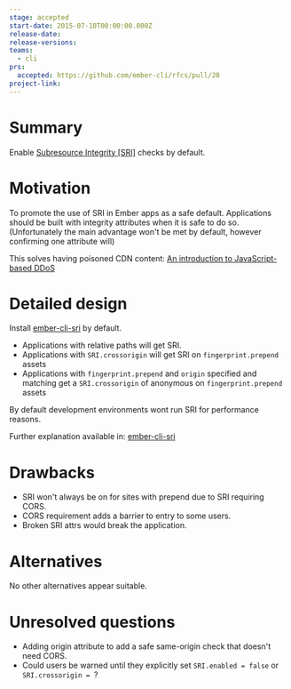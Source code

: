 ```yaml
---
stage: accepted
start-date: 2015-07-10T00:00:00.000Z
release-date:
release-versions:
teams:
  - cli
prs:
  accepted: https://github.com/ember-cli/rfcs/pull/20
project-link:
---
```


# Summary

Enable [Subresource Integrity [SRI]](http://www.w3.org/TR/SRI/) checks by default.

# Motivation

To promote the use of SRI in Ember apps as a safe default. Applications should be built with integrity attributes when it is safe to do so. (Unfortunately the main advantage won't be met by default, however confirming one attribute will)

This solves having poisoned CDN content: [An introduction to JavaScript-based DDoS](https://blog.cloudflare.com/an-introduction-to-javascript-based-ddos/)


# Detailed design

Install [ember-cli-sri](https://www.npmjs.com/package/ember-cli-sri) by default.

- Applications with relative paths will get SRI.
- Applications with `SRI.crossorigin` will get SRI on `fingerprint.prepend` assets
- Applications with `fingerprint.prepend` and `origin` specified and matching get a `SRI.crossorigin` of anonymous on `fingerprint.prepend` assets

By default development environments wont run SRI for performance reasons.

Further explanation available in: [ember-cli-sri](https://www.npmjs.com/package/ember-cli-sri)

# Drawbacks

- SRI won't always be on for sites with prepend due to SRI requiring CORS.
- CORS requirement adds a barrier to entry to some users.
- Broken SRI attrs would break the application.

# Alternatives

No other alternatives appear suitable.

# Unresolved questions

- Adding origin attribute to add a safe same-origin check that doesn't need CORS.
- Could users be warned until they explicitly set `SRI.enabled = false` or `SRI.crossorigin = `?
